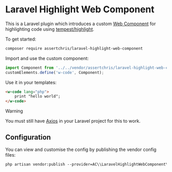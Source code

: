 # Laravel Highlight Web Component

This is a Laravel plugin which introduces a custom [Web Component](https://developer.mozilla.org/en-US/docs/Web/API/Web_components) for highlighting code using [tempest/highlight](https://github.com/tempestphp/highlight).

To get started:

```txt
composer require assertchris/laravel-highlight-web-component
```

Import and use the custom component:

```js
import Component from '../../vendor/assertchris/laravel-highlight-web-component/src/component.js';
customElements.define('w-code', Component);
```

Use it in your templates:

```html
<w-code lang="php">
    print "hello world";
</w-code>
```

> [!WARNING]  
> You must still have [Axios](https://axios-http.com) in your Laravel project for this to work.

## Configuration

You can view and customise the config by publishing the vendor config files:

```txt
php artisan vendor:publish --provider=AC\\LaravelHighlightWebComponent\\Provider
```
